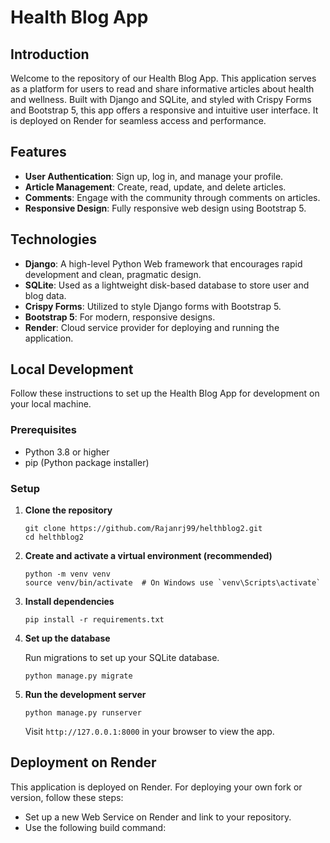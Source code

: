 # Health Blog App

## Introduction

Welcome to the repository of our Health Blog App. This application serves as a platform for users to read and share informative articles about health and wellness. Built with Django and SQLite, and styled with Crispy Forms and Bootstrap 5, this app offers a responsive and intuitive user interface. It is deployed on Render for seamless access and performance.

## Features

- **User Authentication**: Sign up, log in, and manage your profile.
- **Article Management**: Create, read, update, and delete articles.
- **Comments**: Engage with the community through comments on articles.
- **Responsive Design**: Fully responsive web design using Bootstrap 5.

## Technologies

- **Django**: A high-level Python Web framework that encourages rapid development and clean, pragmatic design.
- **SQLite**: Used as a lightweight disk-based database to store user and blog data.
- **Crispy Forms**: Utilized to style Django forms with Bootstrap 5.
- **Bootstrap 5**: For modern, responsive designs.
- **Render**: Cloud service provider for deploying and running the application.

## Local Development

Follow these instructions to set up the Health Blog App for development on your local machine.

### Prerequisites

- Python 3.8 or higher
- pip (Python package installer)

### Setup

1. **Clone the repository**

    ```
    git clone https://github.com/Rajanrj99/helthblog2.git
    cd helthblog2
    ```

2. **Create and activate a virtual environment (recommended)**

    ```
    python -m venv venv
    source venv/bin/activate  # On Windows use `venv\Scripts\activate`
    ```

3. **Install dependencies**

    ```
    pip install -r requirements.txt
    ```

4. **Set up the database**

    Run migrations to set up your SQLite database.

    ```
    python manage.py migrate
    ```

5. **Run the development server**

    ```
    python manage.py runserver
    ```

    Visit `http://127.0.0.1:8000` in your browser to view the app.

## Deployment on Render

This application is deployed on Render. For deploying your own fork or version, follow these steps:

- Set up a new Web Service on Render and link to your repository.
- Use the following build command:
  
